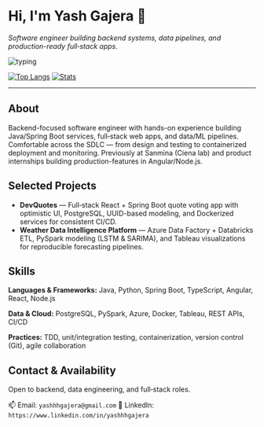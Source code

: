 # Hi, I'm Yash Gajera 👋

*Software engineer building backend systems, data pipelines, and production-ready full‑stack apps.*

<!-- Animated typing banner (replace YOUR_GITHUB_USERNAME if needed) -->

![typing](https://readme-typing-svg.herokuapp.com?font=Fira+Code\&size=24\&pause=1000\&color=5796ff\&center=true\&width=800\&lines=++Building+reliable+backends+%7C+Data+pipelines+%7C+ML+workflows)

[![Top Langs](https://github-readme-stats.vercel.app/api/top-langs/?username=yashhhgajera\&layout=compact)](https://github.com/yashhhgajera)
[![Stats](https://github-readme-stats.vercel.app/api?yashhhgajera\&show_icons=true\&count_private=true)](https://github.com/yashhhgajera)

---

## About

Backend-focused software engineer with hands-on experience building Java/Spring Boot services, full‑stack web apps, and data/ML pipelines. Comfortable across the SDLC — from design and testing to containerized deployment and monitoring. Previously at Sanmina (Ciena lab) and product internships building production-features in Angular/Node.js.

## Selected Projects

* **DevQuotes** — Full‑stack React + Spring Boot quote voting app with optimistic UI, PostgreSQL, UUID-based modeling, and Dockerized services for consistent CI/CD.
* **Weather Data Intelligence Platform** — Azure Data Factory + Databricks ETL, PySpark modeling (LSTM & SARIMA), and Tableau visualizations for reproducible forecasting pipelines.

## Skills

**Languages & Frameworks:** Java, Python, Spring Boot, TypeScript, Angular, React, Node.js

**Data & Cloud:** PostgreSQL, PySpark, Azure, Docker, Tableau, REST APIs, CI/CD

**Practices:** TDD, unit/integration testing, containerization, version control (Git), agile collaboration

## Contact & Availability

Open to backend, data engineering, and full‑stack roles.

📫 Email: `yashhhgajera@gmail.com`
🔗 LinkedIn: `https://www.linkedin.com/in/yashhhgajera`
